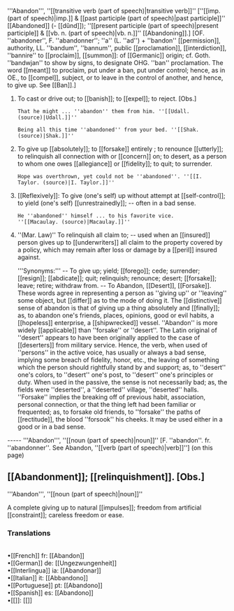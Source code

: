 '''Abandon''', ''[[transitive verb (part of speech)|transitive verb]]'' [''[[imp. (part of speech)|imp.]] & [[past participle (part of speech)|past participle]]'' [[Abandoned]] (- [[d&ubreve;nd]]); ''[[present participle (part of speech)|present participle]] & [[vb. n. (part of speech)|vb. n.]]'' [[Abandoning]].] [OF. ''abandoner'', F. ''abandonner''; ''a'' (L. ''ad'') + ''bandon'' [[permission]], authority, LL. ''bandum'', ''bannum'', public [[proclamation]], [[interdiction]], ''bannire'' to [[proclaim]], [[summon]]: of [[Germanic]] origin; cf. Goth. ''bandwjan'' to show by signs, to designate OHG. ''ban'' proclamation. The word [[meant]] to proclaim, put under a ban, put under control; hence, as in OE., to [[compel]], subject, or to leave in the control of another, and hence, to give up. See [[Ban]].]

<ol>
<li>To cast or drive out; to [[banish]]; to [[expel]]; to reject. [Obs.]

<code>That he might ... ''abandon'' them from him. ''[[Udall. (source)|Udall.]]''</code>

<code>Being all this time ''abandoned'' from your bed. ''[[Shak. (source)|Shak.]]''</code>

<li> To give up [[absolutely]]; to [[forsake]] entirely ; to renounce [[utterly]]; to relinquish all connection with or [[concern]] on; to desert, as a person to whom one owes [[allegiance]] or [[fidelity]]; to quit; to surrender.

<code>Hope was overthrown, yet could not be ''abandoned''. ''[[I. Taylor. (source)|I. Taylor.]]''</code>

<li> [[Reflexively]]: To give (one's self) up without attempt at [[self-control]]; to yield (one's self) [[unrestrainedly]]; -- often in a bad sense.

<code>He ''abandoned'' himself ... to his favorite vice. ''[[Macaulay. (source)|Macaulay.]]''</code>

<li> ''(Mar. Law)'' To relinquish all claim to; -- used when an [[insured]] person gives up to [[underwriters]] all claim to the property covered by a policy, which may remain after loss or damage by a [[peril]] insured against.

'''Synonyms:''' -- To give up; yield; [[forego]]; cede; surrender; [[resign]]; [[abdicate]]; quit; relinquish; renounce; desert; [[forsake]]; leave; retire; withdraw from. -- To Abandon, [[Desert]], [[Forsake]]. These words agree in representing a person as ''giving up'' or ''leaving'' some object, but [[differ]] as to the mode of doing it. The [[distinctive]] sense of abandon is that of giving up a thing absolutely and [[finally]]; as, to abandon one's friends, places, opinions, good or evil habits, a [[hopeless]] enterprise, a [[shipwrecked]] vessel. ''Abandon'' is more widely [[applicable]] than ''forsake'' or ''desert''. The Latin original of ''desert'' appears to have been originally applied to the case of [[deserters]] from military service. Hence, the verb, when used of ''persons'' in the active voice, has usually or always a bad sense, implying some breach of fidelity, honor, etc., the leaving of something which the person should rightfully stand by and support; as, to ''desert'' one's colors, to ''desert'' one's post, to ''desert'' one's principles or duty. When used in the passive, the sense is not necessarily bad; as, the fields were ''deserted'', a ''deserted'' village, ''deserted'' halls. ''Forsake'' implies the breaking off of previous habit, association, personal connection, or that the thing left had been familiar or frequented; as, to forsake old friends, to ''forsake'' the paths of [[rectitude]], the blood ''forsook'' his cheeks. It may be used either in a good or in a bad sense.
</ol>
-----
'''Abandon''', ''[[noun (part of speech)|noun]]'' [F. ''abandon''. fr. ''abandonner''. See Abandon, ''[[verb (part of speech)|verb]]''] (on this page)

[[Abandonment]]; [[relinquishment]]. [Obs.]
-----
'''Abandon''', ''[[noun (part of speech)|noun]]''

A complete giving up to natural [[impulses]]; freedom from artificial [[constraint]]; careless freedom or ease.
<P><H3>Translations</H3><BR>•[[French]] fr: [[Abandon]]<BR>•[[German]] de: [[Ungezwungenheit]]<BR>•[[Interlingua]] ia: [[Abandonar]]<BR>•[[Italian]] it: [[Abbandono]]<BR>•[[Portuguese]] pt: [[Abandono]]<BR>•[[Spanish]] es: [[Abandono]]<BR>•[[]]: [[]]